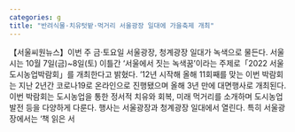 ```yaml
---
categories: g
title: "반려식물·치유텃밭·먹거리 서울광장 일대에 가을축제 개최"
---
```

【서울씨원뉴스】이번 주 금‧토요일 서울광장, 청계광장 일대가 녹색으로 물든다. 서울시는 10월 7일(금)~8일(토) 이틀간 ‘서울에서 짓는 녹색꿈’이라는 주제로「2022 서울도시농업박람회」를 개최한다고 밝혔다. ’12년 시작해 올해 11회째를 맞는 이번 박람회는 지난 2년간 코로나19로 온라인으로 진행됐으며 올해 3년 만에 대면행사로 개최된다. 이번 박람회는 도시농업을 통한 정서적 치유와 회복, 미래 먹거리를 소개하며 도시농업 발전 등을 다양하게 다룬다. 행사는 서울광장과 청계광장 일대에서 열린다. 특히 서울광장에서는 ‘책 읽은 서